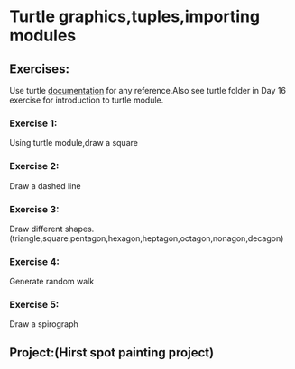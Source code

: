 # Turtle graphics,tuples,importing modules

## Exercises:
Use turtle [documentation](https://docs.python.org/3/library/turtle.html) for any reference.Also see turtle folder in Day 16 exercise for introduction to turtle module.

### Exercise 1:
Using turtle module,draw a square 

### Exercise 2:
Draw a dashed line

### Exercise 3:
Draw different shapes.(triangle,square,pentagon,hexagon,heptagon,octagon,nonagon,decagon)

### Exercise 4:
Generate random walk

### Exercise 5:
Draw a spirograph

## Project:(Hirst spot painting project)

